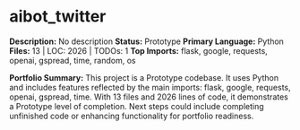# aibot_twitter

**Description:** No description
**Status:** Prototype
**Primary Language:** Python
**Files:** 13 | LOC: 2026 | TODOs: 1
**Top Imports:** flask, google, requests, openai, gspread, time, random, os

**Portfolio Summary:**
This project is a Prototype codebase. It uses Python and includes features reflected by the main imports: flask, google, requests, openai, gspread, time.
With 13 files and 2026 lines of code, it demonstrates a Prototype level of completion.
Next steps could include completing unfinished code or enhancing functionality for portfolio readiness.